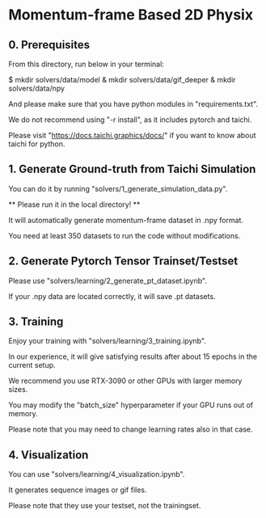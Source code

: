 # Momentum-frame Based 2D Physix


## 0. Prerequisites

From this directory, run below in your terminal:

$ mkdir solvers/data/model & mkdir solvers/data/gif_deeper & mkdir solvers/data/npy

And please make sure that you have python modules in "requirements.txt".

We do not recommend using "-r install", as it includes pytorch and taichi.

Please visit "https://docs.taichi.graphics/docs/" if you want to know about taichi for python.


## 1. Generate Ground-truth from Taichi Simulation

You can do it by running "solvers/1_generate_simulation_data.py".

** Please run it in the local directory! **

It will automatically generate momentum-frame dataset in .npy format.

You need at least 350 datasets to run the code without modifications.


## 2. Generate Pytorch Tensor Trainset/Testset

Please use "solvers/learning/2_generate_pt_dataset.ipynb".

If your .npy data are located correctly, it will save .pt datasets.


## 3. Training

Enjoy your training with "solvers/learning/3_training.ipynb".

In our experience, it will give satisfying results after about 15 epochs in the current setup.

We recommend you use RTX-3090 or other GPUs with larger memory sizes.

You may modify the "batch_size" hyperparameter if your GPU runs out of memory.

Please note that you may need to change learning rates also in that case.


## 4. Visualization

You can use "solvers/learning/4_visualization.ipynb".

It generates sequence images or gif files.

Please note that they use your testset, not the trainingset.
